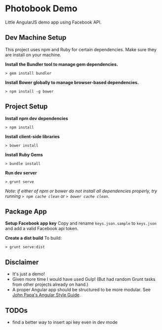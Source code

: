 # Photobook Demo

Little AngularJS demo app using Facebook API.

## Dev Machine Setup

This project uses npm and Ruby for certain dependencies. Make sure they are install on your machine.

**Install the Bundler tool to manage gem dependencies.**
```
> gem install bundler
```

**Install Bower globally to manage browser-based dependencies.**
```
> npm install -g bower
```


## Project Setup

**Install npm dev dependencies**
```
> npm install
```

**Install client-side libraries**
```
> bower install
```

**Install Ruby Gems**
```
> bundle install
```

**Run dev server**
```
> grunt serve
```

*Note: if either of npm or bower do not install all dependencies properly, try running `> npm cache clean` or `> bower cache clean`.*


## Package App

**Setup Facebook app key**
Copy and rename `keys.json.sample` to `keys.json` and add a valid Facebook api token. 

**Create a dist build**
To build:
```
> grunt serve:dist
```

## Disclaimer
- It's just a demo!
- Given more time I would have used Gulp! (But had random Grunt tasks from other projects already on hand.)
- A proper Angular app should be structured to be more modular. See [John Papa's Angular Style Guide](https://github.com/johnpapa/angular-styleguide).


## TODOs
- find a better way to insert api key even in dev mode
